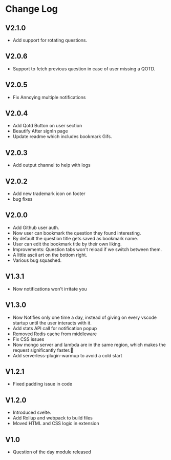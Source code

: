 # Change Log

## V2.1.0
- Add support for rotating questions.

## V2.0.6
- Support to fetch previous question in case of user missing a QOTD.

## V2.0.5
- Fix Annoying multiple notifications
## V2.0.4
- Add Qotd Button on user section
- Beautify After signIn page
- Update readme which includes bookmark Gifs.

## V2.0.3
- Add output channel to help with logs
  
## V2.0.2
- Add new trademark icon on footer
- bug fixes

## V2.0.0
- Add Github user auth.
- Now user can bookmark the question they found interesting.
- By default the question title gets saved as bookmark name.
- User can edit the bookmark title by their own liking.
- Improvements: Question tabs won't reload if we switch between them.
- A little ascii art on the bottom right.
- Various bug squashed.

## V1.3.1
- Now notifications won't irritate you

## V1.3.0
- Now Notifies only one time a day, instead of giving on every vscode startup until the user interacts with it.
- Add stats API call for notification popup
- Removed Redis cache from middleware
- Fix CSS issues
- Now mongo server and lambda are in the same region, which makes the request significantly faster.🎉
- Add serverless-plugin-warmup to avoid a cold start

## V1.2.1
- Fixed padding issue in code

## V1.2.0
- Introduced svelte.
- Add Rollup and webpack to build files
- Moved HTML and CSS logic in extension

## V1.0
- Question of the day module released